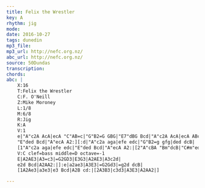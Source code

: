 ```yaml
---
title: Felix the Wrestler
key: A
rhythm: jig
mode:
date: 2016-10-27
tags: dunedin
mp3_file:
mp3_url: http://nefc.org.nz/
abc_url: http://nefc.org.nz/
source: 50Dundas
transcription:
chords: 
abc: |
    X:16
    T:Felix the Wrestler
    C:F. O'Neill
    Z:Mike Moroney
    L:1/8
    M:6/8
    R:Jig
    K:A
    V:1
    e|"A"c2A AcA|ecA "C"AB=c|"G"B2=G GBG|"E7"dBG Bcd|"A"c2A AcA|ecA ABc|
    "E"ded Bcd|"A"ecA A2:][:d|"A"c2a aga|efe edc|"G"B2=g gfg|ded dcB|
    [1"A"c2a aga|efe edc|"E"ded Bcd|"A"ecA A2:|[2"A"cBA "Bm"dcB|"C#m"edc "D"fed|"A"cBA "E"Bcd|"A"ecA A2|]
    V:C clef=bass middle=D octave=-1
    E|A2AE3|A3=c3|=G2GD3|E3G3|A2AE3|A3c2d|
    e2d Bcd|A2AA2:|]:e|a2ae3|A3E3|=G2Gd3|=g2d dcB|
    [1A2Ae3|a3e3|e3 Bcd|A2B cd:|[2A3B3|c3d3|A3E3|A2AA2|]

---
```

